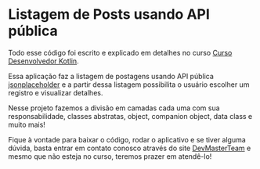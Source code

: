 # Listagem de Posts usando API pública

Todo esse código foi escrito e explicado em detalhes no curso [Curso Desenvolvedor Kotlin](
https://www.udemy.com/curso-desenvolvedor-kotlin).

Essa aplicação faz a listagem de postagens usando API pública [jsonplaceholder](https://jsonplaceholder.typicode.com/) e a partir dessa listagem possibilita o usuário escolher um registro e visualizar detalhes.

Nesse projeto fazemos a divisão em camadas cada uma com sua responsabilidade, classes abstratas, object, companion object, data class e muito mais!

Fique à vontade para baixar o código, rodar o aplicativo e se tiver alguma dúvida, basta entrar em contato conosco através do site [DevMasterTeam](http://www.devmasterteam.com/#contact) e mesmo que não esteja no curso, teremos prazer em atendê-lo!